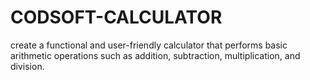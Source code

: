 # CODSOFT-CALCULATOR
create a functional and user-friendly calculator that performs basic arithmetic operations such as addition, subtraction, multiplication, and division.
